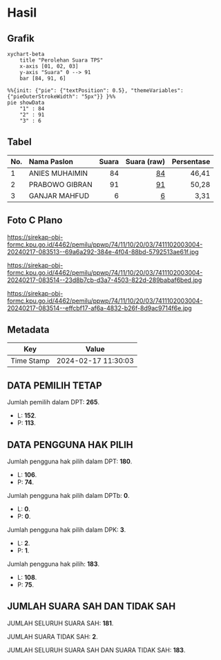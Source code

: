# Hasil

## Grafik

```mermaid
xychart-beta
    title "Perolehan Suara TPS"
    x-axis [01, 02, 03]
    y-axis "Suara" 0 --> 91
    bar [84, 91, 6]
```

```mermaid
%%{init: {"pie": {"textPosition": 0.5}, "themeVariables": {"pieOuterStrokeWidth": "5px"}} }%%
pie showData
    "1" : 84
    "2" : 91
    "3" : 6
```

## Tabel

| No. | Nama Paslon    | Suara | Suara (raw) | Persentase |
|:--- |:-------------- | -----:| -----------:| ----------:|
| 1   | ANIES MUHAIMIN | 84    | [84][p-1]   | 46,41      |
| 2   | PRABOWO GIBRAN | 91    | [91][p-2]   | 50,28      |
| 3   | GANJAR MAHFUD  | 6     | [6][p-3]    | 3,31       |


[p-1]: https://github.com/gigit-pemilu/pemilu-2024-74-sulawesi-tenggara/blob/main/pilpres/hitung-suara/sub/74-sulawesi-tenggara/sub/11-kolaka-timur/sub/10-aere/sub/2003-iwoi-menggura/sub/004-tps/sub/paslon-1.txt
[p-2]: https://github.com/gigit-pemilu/pemilu-2024-74-sulawesi-tenggara/blob/main/pilpres/hitung-suara/sub/74-sulawesi-tenggara/sub/11-kolaka-timur/sub/10-aere/sub/2003-iwoi-menggura/sub/004-tps/sub/paslon-2.txt
[p-3]: https://github.com/gigit-pemilu/pemilu-2024-74-sulawesi-tenggara/blob/main/pilpres/hitung-suara/sub/74-sulawesi-tenggara/sub/11-kolaka-timur/sub/10-aere/sub/2003-iwoi-menggura/sub/004-tps/sub/paslon-3.txt

## Foto C Plano

https://sirekap-obj-formc.kpu.go.id/4462/pemilu/ppwp/74/11/10/20/03/7411102003004-20240217-083513--69a6a292-384e-4f04-88bd-5792513ae61f.jpg

https://sirekap-obj-formc.kpu.go.id/4462/pemilu/ppwp/74/11/10/20/03/7411102003004-20240217-083514--23d8b7cb-d3a7-4503-822d-289babaf6bed.jpg

https://sirekap-obj-formc.kpu.go.id/4462/pemilu/ppwp/74/11/10/20/03/7411102003004-20240217-083514--effcbf17-af6a-4832-b26f-8d9ac9714f6e.jpg


## Metadata

| Key        | Value               |
| ---------- | ------------------- |
| Time Stamp | 2024-02-17 11:30:03 |


## DATA PEMILIH TETAP

Jumlah pemilih dalam DPT: **265**.
 * L: **152**.
 * P: **113**.

## DATA PENGGUNA HAK PILIH

Jumlah pengguna hak pilih dalam DPT: **180**.
 * L: **106**.
 * P: **74**.

Jumlah pengguna hak pilih dalam DPTb: **0**.
 * L: **0**.
 * P: **0**.

Jumlah pengguna hak pilih dalam DPK: **3**.
 * L: **2**.
 * P: **1**.

Jumlah pengguna hak pilih: **183**.
 * L: **108**.
 * P: **75**.

## JUMLAH SUARA SAH DAN TIDAK SAH

JUMLAH SELURUH SUARA SAH: **181**.

JUMLAH SUARA TIDAK SAH: **2**.

JUMLAH SELURUH SUARA SAH DAN SUARA TIDAK SAH: **183**.


